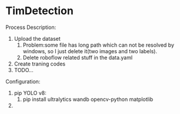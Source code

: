 # TimDetection
Process Description:
1. Upload the dataset
    1. Problem:some file has long path which can not be resolved by windows, so I just delete it(two images and two labels).
    2. Delete roboflow related stuff in the data.yaml
2. Create traning codes
3. TODO...

Configuration:
1. pip YOLO v8: 
    1. pip install ultralytics wandb opencv-python matplotlib
2. 